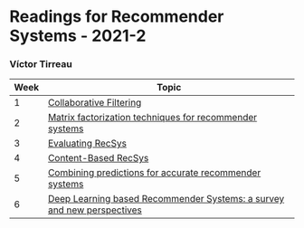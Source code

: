 # Readings for Recommender Systems - 2021-2
### Víctor Tirreau


| Week   |  Topic                               |
|--------|------                                |
| 1      | [Collaborative Filtering](week1/lectura1.md)     |
| 2      | [Matrix factorization techniques for recommender systems](week2/lectura1.md)    |
| 3      | [Evaluating RecSys](week3/lectura3.md)           |
| 4      | [Content-Based RecSys](week4/lectura4.md)           |
| 5      | [Combining predictions for accurate recommender systems](week5/lectura5.md)           |
| 6      | [Deep Learning based Recommender Systems: a survey and new perspectives](week6/lectura6.md)           |

<!-- 

|        |                                 |
|        |                                 | 

-->
